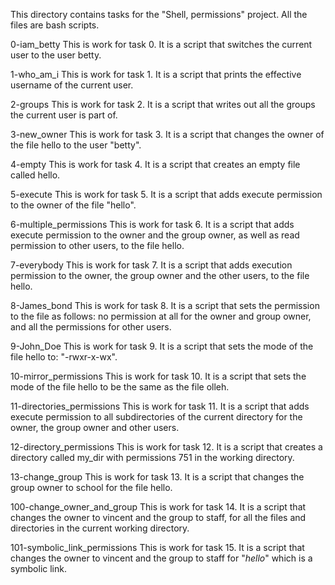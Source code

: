 This directory contains tasks for the "Shell, permissions" project. All the files are bash scripts.

0-iam_betty
This is work for task 0. It is a script that switches the current user to the user betty.

1-who_am_i
This is work for task 1. It is a script that prints the effective username of the current user.

2-groups
This is work for task 2. It is a script that writes out all the groups the current user is part of.

3-new_owner
This is work for task 3. It is a script that changes the owner of the file hello to the user "betty".

4-empty
This is work for task 4. It is a script that creates an empty file called hello.

5-execute
This is work for task 5. It is a script that adds execute permission to the owner of the file "hello".

6-multiple_permissions
This is work for task 6. It is a script that adds execute permission to the owner and the group owner, as well as read permission to other users, to the file hello.

7-everybody
This is work for task 7. It is a script that adds execution permission to the owner, the group owner and the other users, to the file hello.

8-James_bond
This is work for task 8. It is a script that sets the permission to the file as follows: no permission at all for the owner and group owner, and all the permissions for other users.

9-John_Doe
This is work for task 9. It is a script that sets the mode of the file hello to: "-rwxr-x-wx".

10-mirror_permissions
This is work for task 10. It is a script that sets the mode of the file hello to be the same as the file olleh.

11-directories_permissions
This is work for task 11. It is a script that adds execute permission to all subdirectories of the current directory for the owner, the group owner and other users.

12-directory_permissions
This is work for task 12. It is a script that creates a directory called my_dir with permissions 751 in the working directory.

13-change_group
This is work for task 13. It is a script that changes the group owner to school for the file hello.

100-change_owner_and_group
This is work for task 14. It is a script that changes the owner to vincent and the group to staff, for all the files and directories in the current working directory.

101-symbolic_link_permissions
This is work for task 15. It is a script that changes the owner to vincent and the group to staff for "_hello_" which is a symbolic link.
